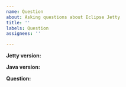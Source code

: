 ```yaml
---
name: Question
about: Asking questions about Eclipse Jetty
title: ''
labels: Question
assignees: ''

---
```


**Jetty version:**

**Java version:**

**Question:**


